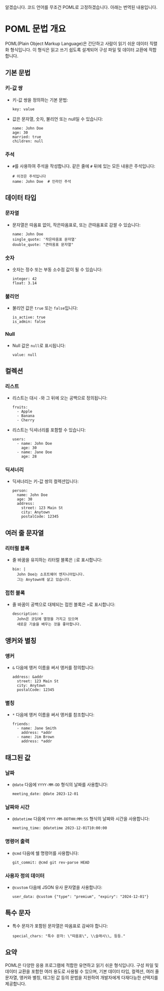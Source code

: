 알겠습니다. 코드 언어를 무조건 POML로 고정하겠습니다. 아래는 번역된 내용입니다.

# POML 문법 개요

POML(Plain Object Markup Language)은 간단하고 사람이 읽기 쉬운 데이터 직렬화 형식입니다. 이 형식은 읽고 쓰기 쉽도록 설계되어 구성 파일 및 데이터 교환에 적합합니다.

## 기본 문법

### 키-값 쌍
- 키-값 쌍을 정의하는 기본 문법:
  ```poml
  key: value
  ```

- 값은 문자열, 숫자, 불리언 또는 null일 수 있습니다:
  ```poml
  name: John Doe
  age: 30
  married: true
  children: null
  ```

### 주석
- `#`를 사용하여 주석을 작성합니다. 같은 줄에 `#` 뒤에 있는 모든 내용은 주석입니다:
  ```poml
  # 이것은 주석입니다
  name: John Doe  # 인라인 주석
  ```

## 데이터 타입

### 문자열
- 문자열은 따옴표 없이, 작은따옴표로, 또는 큰따옴표로 감쌀 수 있습니다:
  ```poml
  name: John Doe
  single_quote: '작은따옴표 문자열'
  double_quote: "큰따옴표 문자열"
  ```

### 숫자
- 숫자는 정수 또는 부동 소수점 값이 될 수 있습니다:
  ```poml
  integer: 42
  float: 3.14
  ```

### 불리언
- 불리언 값은 `true` 또는 `false`입니다:
  ```poml
  is_active: true
  is_admin: false
  ```

### Null
- Null 값은 `null`로 표시됩니다:
  ```poml
  value: null
  ```

## 컬렉션

### 리스트
- 리스트는 대시 `-`와 그 뒤에 오는 공백으로 정의됩니다:
  ```poml
  fruits:
    - Apple
    - Banana
    - Cherry
  ```

- 리스트는 딕셔너리를 포함할 수 있습니다:
  ```poml
  users:
    - name: John Doe
      age: 30
    - name: Jane Doe
      age: 28
  ```

### 딕셔너리
- 딕셔너리는 키-값 쌍의 컬렉션입니다:
  ```poml
  person:
    name: John Doe
    age: 30
    address:
      street: 123 Main St
      city: Anytown
      postalCode: 12345
  ```

## 여러 줄 문자열

### 리터럴 블록
- 줄 바꿈을 유지하는 리터럴 블록은 `|`로 표시합니다:
  ```poml
  bio: |
    John Doe는 소프트웨어 엔지니어입니다.
    그는 Anytown에 살고 있습니다.
  ```

### 접힌 블록
- 줄 바꿈이 공백으로 대체되는 접힌 블록은 `>`로 표시합니다:
  ```poml
  description: >
    John은 코딩에 열정을 가지고 있으며
    새로운 기술을 배우는 것을 좋아합니다.
  ```

## 앵커와 별칭

### 앵커
- `&` 다음에 앵커 이름을 써서 앵커를 정의합니다:
  ```poml
  address: &addr
    street: 123 Main St
    city: Anytown
    postalCode: 12345
  ```

### 별칭
- `*` 다음에 앵커 이름을 써서 앵커를 참조합니다:
  ```poml
  friends:
    - name: Jane Smith
      address: *addr
    - name: Jim Brown
      address: *addr
  ```

## 태그된 값

### 날짜
- `@date` 다음에 `YYYY-MM-DD` 형식의 날짜를 사용합니다:
  ```poml
  meeting_date: @date 2023-12-01
  ```

### 날짜와 시간
- `@datetime` 다음에 `YYYY-MM-DDTHH:MM:SS` 형식의 날짜와 시간을 사용합니다:
  ```poml
  meeting_time: @datetime 2023-12-01T10:00:00
  ```

### 명령어 출력
- `@cmd` 다음에 쉘 명령어를 사용합니다:
  ```poml
  git_commit: @cmd git rev-parse HEAD
  ```

### 사용자 정의 데이터
- `@custom` 다음에 JSON 유사 문자열을 사용합니다:
  ```poml
  user_data: @custom {"type": "premium", "expiry": "2024-12-01"}
  ```

## 특수 문자
- 특수 문자가 포함된 문자열은 따옴표로 감싸야 합니다:
  ```poml
  special_chars: "특수 문자: \"따옴표\", \\슬래시\\, 등등."
  ```

## 요약
POML은 다양한 응용 프로그램에 적합한 유연하고 읽기 쉬운 형식입니다. 구성 파일 및 데이터 교환을 포함한 여러 용도로 사용될 수 있으며, 기본 데이터 타입, 컬렉션, 여러 줄 문자열, 앵커와 별칭, 태그된 값 등의 문법을 지원하여 개발자에게 다재다능한 선택지를 제공합니다.